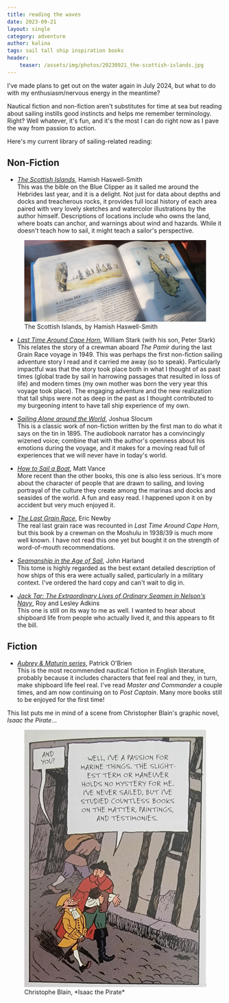 ```yaml
---
title: reading the waves
date: 2023-09-21
layout: single
category: adventure
author: kalina
tags: sail tall ship inspiration books
header:
    teaser: /assets/img/photos/20230921_the-scottish-islands.jpg
---
```


I've made plans to get out on the water again in July 2024, but what to do with my enthusiasm/nervous energy in the meantime?

Nautical fiction and non-fiction aren't substitutes for time at sea but reading about sailing instills good instincts and helps me remember terminology. Right? Well whatever, it's fun, and it's the most I can do right now as I pave the way from passion to action.

Here's my current library of sailing-related reading:

## Non-Fiction
* [_The Scottish Islands_](https://www.goodreads.com/book/show/4285434-the-scottish-islands), Hamish Haswell-Smith  
This was the bible on the Blue Clipper as it sailed me around the Hebrides last year, and it is a delight.  Not just for data about depths and docks and treacherous rocks, it provides full local history of each area paired with very lovely sketches and watercolor illustrations by the author himself.  Descriptions of locations include who owns the land, where boats can anchor, and warnings about wind and hazards. While it doesn't teach how to sail, it might teach a sailor's perspective.

<figure>
    <img src = "/assets/img/photos/20230921_the-scottish-islands.jpg" /><figcaption>The Scottish Islands, by Hamish Haswell-Smith</figcaption>
</figure>

* [_Last Time Around Cape Horn_](https://www.goodreads.com/book/show/1160573.The_Last_Time_Around_Cape_Horn), William Stark (with his son, Peter Stark)
This relates the story of a crewman aboard *The Pamir* during the last Grain Race voyage in 1949.  This was perhaps the first non-fiction sailing adventure story I read and it carried me away (so to speak). Particularly impactful was that the story took place both in what I thought of as past times (global trade by sail in harrowing passages that resulted in loss of life) and modern times (my own mother was born the very year this voyage took place). The engaging adventure and the new realization that tall ships were not as deep in the past as I thought contributed to my burgeoning intent to have tall ship experience of my own.

* [_Sailing Alone around the World_](https://www.goodreads.com/book/show/881902.Sailing_Alone_around_the_World), Joshua Slocum  
This is a classic work of non-fiction written by the first man to do what it says on the tin in 1895. The audiobook narrator has a convincingly wizened voice; combine that with the author's openness about his emotions during the voyage, and it makes for a moving read full of experiences that we will never have in today's world.

* [_How to Sail a Boat_](https://www.goodreads.com/book/show/18297755-how-to-sail-a-boat), Matt Vance  
More recent than the other books, this one is also less serious.  It's more about the character of people that are drawn to sailing, and loving portrayal of the culture they create among the marinas and docks and seasides of the world. A fun and easy read. I happened upon it on by accident but very much enjoyed it.

* [_The Last Grain Race_](https://www.goodreads.com/book/show/118144.The_Last_Grain_Race), Eric Newby  
The real last grain race was recounted in _Last Time Around Cape Horn_, but this book by a crewman on the Moshulu in 1938/39 is much more well known. I have not read this one yet but bought it on the strength of word-of-mouth recommendations.

* [_Seamanship in the Age of Sail_](https://www.goodreads.com/book/show/1225855.Seamanship_in_the_Age_of_Sail), John Harland  
This tome is highly regarded as the best extant detailed description of how ships of this era were actually sailed, particularly in a military context. I've ordered the hard copy and can't wait to dig in.

* [_Jack Tar: The Extraordinary Lives of Ordinary Seamen in Nelson's Navy_](https://www.goodreads.com/book/show/4896480-jack-tar), Roy and Lesley Adkins  
This one is still on its way to me as well.  I wanted to hear about shipboard life from people who actually lived it, and this appears to fit the bill.

## Fiction
* [_Aubrey & Maturin series_](https://www.goodreads.com/series/40333-aubrey-maturin), Patrick O'Brien  
This is the most recommended nautical fiction in English literature, probably because it includes characters that feel real and they, in turn, make shipboard life feel real. I've read _Master and Commander_ a couple times, and am now continuing on to _Post Captain_. Many more books still to be enjoyed for the first time!

This list puts me in mind of a scene from Christopher Blain's graphic novel, _Isaac the Pirate_...

<figure class="width-half" >
    <img src = "/assets/img/photos/20230921_isaac-the-pirate.jpg" /><figcaption>Christophe Blain, *Isaac the Pirate*</figcaption>
</figure>
